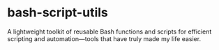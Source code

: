 # bash-script-utils
A lightweight toolkit of reusable Bash functions and scripts for efficient scripting and automation—tools that have truly made my life easier.
